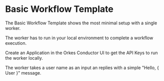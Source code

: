 # Basic Workflow Template

The Basic Workflow Template shows the most minimal setup with a single worker.

The worker has to run in your local environment to complete a workflow execution.

Create an Application in the Orkes Conductor UI to get the API Keys to run the worker locally.

The worker takes a user name as an input an replies with a simple "Hello, { User }" message.